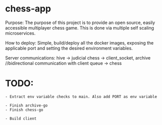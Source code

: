 # chess-app

Purpose: The purpose of this project is to provide an open source, easily accessible multiplayer chess game. This is done via multiple self scaling microservices.

How to deploy: Simple, build/deploy all the docker images, exposing the applicable port and setting the desired environment variables.

Server communications:
    hive -> judicial
    chess -> client_socket, archive //bidirectional communication with client
    queue -> chess

# TODO:
    - Extract env variable checks to main. Also add PORT as env variable
    
    - Finish archive-go
    - Finish chess-go
    
    - Build client
